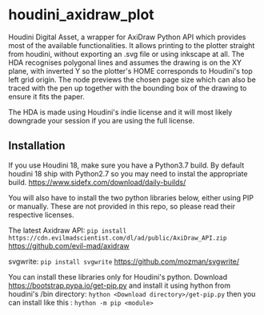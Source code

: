 # houdini_axidraw_plot

Houdini Digital Asset, a wrapper for AxiDraw Python API which provides most of the available functionalities. It allows printing to the plotter straight from houdini, without exporting an .svg file or using inkscape at all. The HDA recognises polygonal lines and assumes the drawing is on the XY plane, with inverted Y so the plotter's HOME corresponds to Houdini's top left grid origin. The node previews the chosen page size which can also be traced with the pen up together with the bounding box of the drawing to ensure it fits the paper.

The HDA is made using Houdini's indie license and it will most likely downgrade your session if you are using the full license.


## Installation
If you use Houdini 18, make sure you have a Python3.7 build. By default houdini 18 ship with Python2.7 so you may need to instal the appropriate build.
https://www.sidefx.com/download/daily-builds/


You will also have to install the two python libraries below, either using PIP or manually. These are not provided in this repo, so please read their respective licenses.

The latest Axidraw API:
`pip install https://cdn.evilmadscientist.com/dl/ad/public/AxiDraw_API.zip`
https://github.com/evil-mad/axidraw


svgwrite:
`pip install svgwrite`
https://github.com/mozman/svgwrite/


You can install these libraries only for Houdini's python.
Download https://bootstrap.pypa.io/get-pip.py and install it using hython from houdini's /bin directory:
`hython <Download directory>/get-pip.py`
then you can install like this :
`hython -m pip <module>`
  


